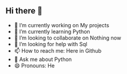 ## Hi there 👋
- 🔭 I’m currently working on My projects
- 🌱 I’m currently learning Python
- 👯 I’m looking to collaborate on Nothing now
- 🤔 I’m looking for help with Sql
- 📫 How to reach me: Here in Github
- 💬 Ask me about Python 
- 😄 Pronouns: He